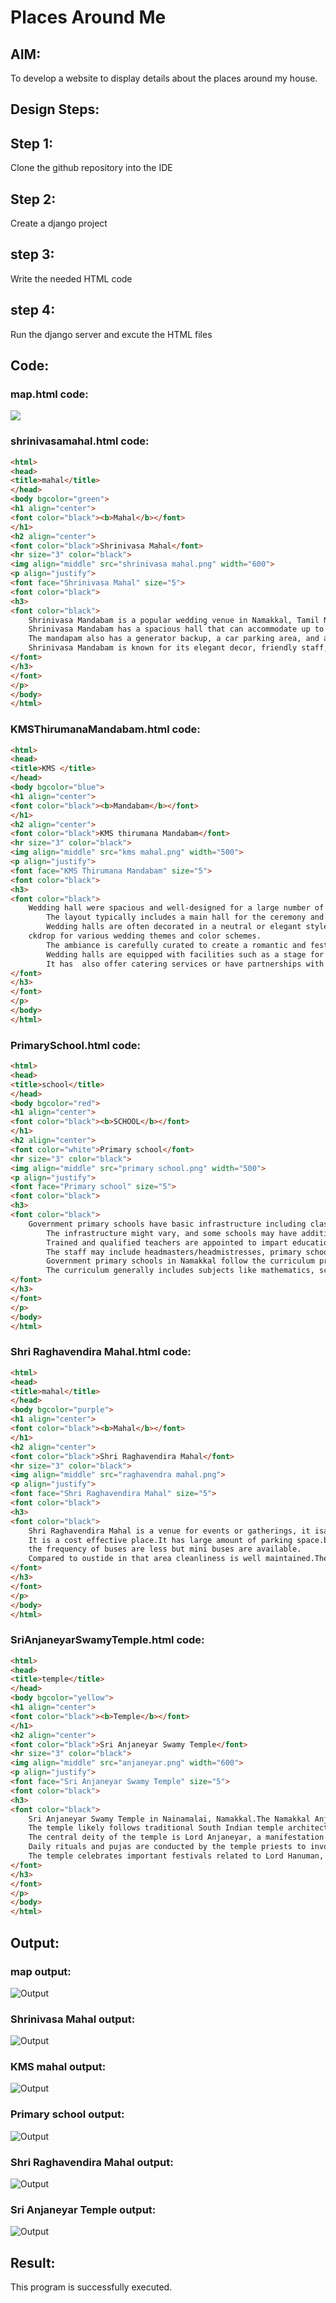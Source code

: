 # Places Around Me
## AIM:
To develop a website to display details about the places around my house.

## Design Steps:

## Step 1:
Clone the github repository into the IDE

## Step 2:
Create a django project

## step 3:
Write the needed HTML code

## step 4:
Run the django server and excute the HTML files

## Code:
### map.html code:
<!DOCTYPE html>
<html>
<head>
    <title>IMAGEMAPS DEMO</title>
</head>
<body>
    <img src="sanjayhometown.jpg" usemap="#image_map">
    <map name="image_map">
        <area alt="SriAnjaneyarSwamyTemple" title="SriAnjaneyarSwamyTemple" href="SriAnjaneyarSwamyTemple.html" coords="411,18,428,41" shape="rect">
        <area alt="ShrinivasaMahal" title="ShrinivasaMahal" href="ShrinivasaMahal.html" coords="555,296,580,327" shape="rect">
        <area alt="KMSThirumanaMandabam" title="KMSThirumanaMandabam" href="KMSThirumanaMandabam.html" coords="564,644,33" shape="circle">
        <area alt="ShriRaghavendiraMahal" title="ShriRaghavendiraMahal" href="ShriRaghavendiraMahal.html" coords="831,710,33" shape="circle">
        <area alt="PrimarySchool" title="PrimarySchool" href="PrimarySchool.html" coords="171,804,26" shape="circle">
    </map>
</body>
</html>

### shrinivasamahal.html code:
```html
<html>
<head>
<title>mahal</title>
</head>
<body bgcolor="green">
<h1 align="center">
<font color="black"><b>Mahal</b></font>
</h1>
<h2 align="center">
<font color="black">Shrinivasa Mahal</font>
<hr size="3" color="black">
<img align="middle" src="shrinivasa mahal.png" width="600">
<p align="justify">
<font face="Shrinivasa Mahal" size="5">
<font color="black">
<h3>
<font color="black">
    Shrinivasa Mandabam is a popular wedding venue in Namakkal, Tamil Nadu. It is located on the Salem-Namakkal Road.
    Shrinivasa Mandabam has a spacious hall that can accommodate up to 1000 guests, and a dining hall that can serve up to 300 people. 
    The mandapam also has a generator backup, a car parking area, and a bridal room. 
    Shrinivasa Mandabam is known for its elegant decor, friendly staff, and affordable rates. Many couples have chosen this mandapam for their wedding ceremonies and receptions.
</font>    
</h3>
</font>
</p>
</body>
</html>
```
### KMSThirumanaMandabam.html code:
```html
<html>
<head>
<title>KMS </title>
</head>
<body bgcolor="blue">
<h1 align="center">
<font color="black"><b>Mandabam</b></font>
</h1>
<h2 align="center">
<font color="black">KMS thirumana Mandabam</font>
<hr size="3" color="black">
<img align="middle" src="kms mahal.png" width="500">
<p align="justify">
<font face="KMS Thirumana Mandabam" size="5">
<font color="black">
<h3>
<font color="black">
    Wedding hall were spacious and well-designed for a large number of guests.
        The layout typically includes a main hall for the ceremony and reception, as well as additional spaces such as a foyer, bridal suite, and sometimes outdoor areas for ceremonies or photo sessions.
        Wedding halls are often decorated in a neutral or elegant style to provide a versatile baor the event.
    ckdrop for various wedding themes and color schemes.
        The ambiance is carefully curated to create a romantic and festive atmosphere, with features such as chandeliers, drapery, and floral arrangements.
        Wedding halls are equipped with facilities such as a stage for the couple, a dance floor, and audio-visual equipment for speeches, presentations, and entertainment.
        It has  also offer catering services or have partnerships with catering companies to provide food
</font>  
</h3>
</font>
</p>
</body>
</html>
```
### PrimarySchool.html code:
```html
<html>
<head>
<title>school</title>
</head>
<body bgcolor="red">
<h1 align="center">
<font color="black"><b>SCHOOL</b></font>
</h1>
<h2 align="center">
<font color="white">Primary school</font>
<hr size="3" color="black">
<img align="middle" src="primary school.png" width="500">
<p align="justify">
<font face="Primary school" size="5">
<font color="black">
<h3>
<font color="black">
    Government primary schools have basic infrastructure including classrooms, a playground, administrative offices, and sanitation facilities.
        The infrastructure might vary, and some schools may have additional facilities such as computer labs or libraries.
        Trained and qualified teachers are appointed to impart education to students.
        The staff may include headmasters/headmistresses, primary school teachers, and support staff.
        Government primary schools in Namakkal follow the curriculum prescribed by the educational board or state government.
        The curriculum generally includes subjects like mathematics, science, languages (Tamil and English), social studies, and physical education.
</font>    
</h3>
</font>
</p>
</body>
</html>
```
### Shri Raghavendira Mahal.html code:
```html
<html>
<head>
<title>mahal</title>
</head>
<body bgcolor="purple">
<h1 align="center">
<font color="black"><b>Mahal</b></font>
</h1>
<h2 align="center">
<font color="black">Shri Raghavendira Mahal</font>
<hr size="3" color="black">
<img align="middle" src="raghavendra mahal.png">
<p align="justify">
<font face="Shri Raghavendira Mahal" size="5">
<font color="black">
<h3>
<font color="black">
    Shri Raghavendira Mahal is a venue for events or gatherings, it isa hall or facility used for weddings, celebrations, cultural events, or other functions. Typically, such venues offer amenities such as a hall for events, catering services, and sometimes accommodation for guests.
    It is a cost effective place.It has large amount of parking space.busstop is infront of the mahal.
    the frequency of buses are less but mini buses are available.
    Compared to oustide in that area cleanliness is well maintained.The rest rooms maintainence is a big negative.
</font>    
</h3>
</font>
</p>
</body>
</html>
```
### SriAnjaneyarSwamyTemple.html code:
```html
<html>
<head>
<title>temple</title>
</head>
<body bgcolor="yellow">
<h1 align="center">
<font color="black"><b>Temple</b></font>
</h1>
<h2 align="center">
<font color="black">Sri Anjaneyar Swamy Temple</font>
<hr size="3" color="black">
<img align="middle" src="anjaneyar.png" width="600">
<p align="justify">
<font face="Sri Anjaneyar Swamy Temple" size="5">
<font color="black">
<h3>
<font color="black">
    Sri Anjaneyar Swamy Temple in Nainamalai, Namakkal.The Namakkal Anjaneyar Temple is typically located in Namakkal, a town in the Namakkal district of Tamil Nadu, India.
    The temple likely follows traditional South Indian temple architecture. This may include a tall and intricately decorated gopuram (entrance tower) and a sanctum sanctorum (garbhagriha) where the main deity, Lord Anjaneyar, resides.
    The central deity of the temple is Lord Anjaneyar, a manifestation of Lord Hanuman. The idol is typically made of stone or metal and is adorned with traditional ornaments and clothing.
    Daily rituals and pujas are conducted by the temple priests to invoke the blessings of Lord Anjaneyar. Devotees often participate in these ceremonies.
    The temple celebrates important festivals related to Lord Hanuman, such as Hanuman Jayanti, with special pujas, processions, and cultural events
</font>    
</h3>
</font>
</p>
</body>
</html>
```
## Output:
### map output:
![Output](map.png)
### Shrinivasa Mahal output:
![Output](shrinivasamahal.png)
### KMS mahal output:
![Output](kms.png)
### Primary school output:
![Output](school.png)
### Shri Raghavendira Mahal output:
![Output](raghavendira.png)
### Sri Anjaneyar Temple output:
![Output](temple.png)

## Result:
This program is successfully executed.